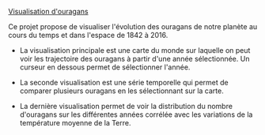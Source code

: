 [Visualisation d'ouragans](https://hurricane-viewer.github.io/)

Ce projet propose de visualiser l'évolution des ouragans de notre planète  au cours du temps et dans l'espace de 1842 à 2016.

 
- La visualisation principale est une carte du monde sur laquelle on peut voir les trajectoire des ouragans à partir d'une année sélectionnée.
Un curseur en dessous permet de sélectionner l'année.

- La seconde visualisation est une série temporelle qui permet de comparer plusieurs ouragans en les sélectionnant sur la carte.

- La dernière visualisation permet de voir la distribution du nombre d'ouragans sur les différentes années corrélée avec les variations de la température moyenne de la Terre.
